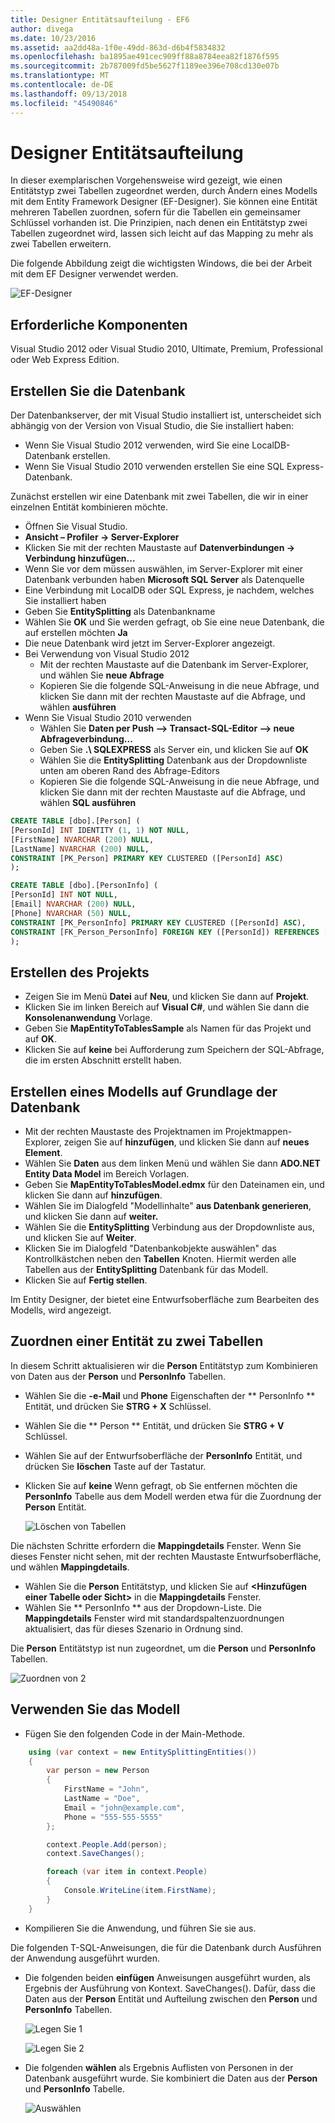 ```yaml
---
title: Designer Entitätsaufteilung - EF6
author: divega
ms.date: 10/23/2016
ms.assetid: aa2dd48a-1f0e-49dd-863d-d6b4f5834832
ms.openlocfilehash: ba1895ae491cec909ff88a8784eea82f1876f595
ms.sourcegitcommit: 2b787009fd5be5627f1189ee396e708cd130e07b
ms.translationtype: MT
ms.contentlocale: de-DE
ms.lasthandoff: 09/13/2018
ms.locfileid: "45490846"
---
```

# <a name="designer-entity-splitting"></a>Designer Entitätsaufteilung
In dieser exemplarischen Vorgehensweise wird gezeigt, wie einen Entitätstyp zwei Tabellen zugeordnet werden, durch Ändern eines Modells mit dem Entity Framework Designer (EF-Designer). Sie können eine Entität mehreren Tabellen zuordnen, sofern für die Tabellen ein gemeinsamer Schlüssel vorhanden ist. Die Prinzipien, nach denen ein Entitätstyp zwei Tabellen zugeordnet wird, lassen sich leicht auf das Mapping zu mehr als zwei Tabellen erweitern.

Die folgende Abbildung zeigt die wichtigsten Windows, die bei der Arbeit mit dem EF Designer verwendet werden.

![EF-Designer](~/ef6/media/efdesigner.png)

## <a name="prerequisites"></a>Erforderliche Komponenten

Visual Studio 2012 oder Visual Studio 2010, Ultimate, Premium, Professional oder Web Express Edition.

## <a name="create-the-database"></a>Erstellen Sie die Datenbank

Der Datenbankserver, der mit Visual Studio installiert ist, unterscheidet sich abhängig von der Version von Visual Studio, die Sie installiert haben:

-   Wenn Sie Visual Studio 2012 verwenden, wird Sie eine LocalDB-Datenbank erstellen.
-   Wenn Sie Visual Studio 2010 verwenden erstellen Sie eine SQL Express-Datenbank.

Zunächst erstellen wir eine Datenbank mit zwei Tabellen, die wir in einer einzelnen Entität kombinieren möchte.

-   Öffnen Sie Visual Studio.
-   **Ansicht – Profiler -&gt; Server-Explorer**
-   Klicken Sie mit der rechten Maustaste auf **Datenverbindungen -&gt; Verbindung hinzufügen...**
-   Wenn Sie vor dem müssen auswählen, im Server-Explorer mit einer Datenbank verbunden haben **Microsoft SQL Server** als Datenquelle
-   Eine Verbindung mit LocalDB oder SQL Express, je nachdem, welches Sie installiert haben
-   Geben Sie **EntitySplitting** als Datenbankname
-   Wählen Sie **OK** und Sie werden gefragt, ob Sie eine neue Datenbank, die auf erstellen möchten **Ja**
-   Die neue Datenbank wird jetzt im Server-Explorer angezeigt.
-   Bei Verwendung von Visual Studio 2012
    -   Mit der rechten Maustaste auf die Datenbank im Server-Explorer, und wählen Sie **neue Abfrage**
    -   Kopieren Sie die folgende SQL-Anweisung in die neue Abfrage, und klicken Sie dann mit der rechten Maustaste auf die Abfrage, und wählen **ausführen**
-   Wenn Sie Visual Studio 2010 verwenden
    -   Wählen Sie **Daten per Push –&gt; Transact-SQL-Editor –&gt; neue Abfrageverbindung...**
    -   Geben Sie **.\\ SQLEXPRESS** als Server ein, und klicken Sie auf **OK**
    -   Wählen Sie die **EntitySplitting** Datenbank aus der Dropdownliste unten am oberen Rand des Abfrage-Editors
    -   Kopieren Sie die folgende SQL-Anweisung in die neue Abfrage, und klicken Sie dann mit der rechten Maustaste auf die Abfrage, und wählen **SQL ausführen**

``` SQL
CREATE TABLE [dbo].[Person] (
[PersonId] INT IDENTITY (1, 1) NOT NULL,
[FirstName] NVARCHAR (200) NULL,
[LastName] NVARCHAR (200) NULL,
CONSTRAINT [PK_Person] PRIMARY KEY CLUSTERED ([PersonId] ASC)
);

CREATE TABLE [dbo].[PersonInfo] (
[PersonId] INT NOT NULL,
[Email] NVARCHAR (200) NULL,
[Phone] NVARCHAR (50) NULL,
CONSTRAINT [PK_PersonInfo] PRIMARY KEY CLUSTERED ([PersonId] ASC),
CONSTRAINT [FK_Person_PersonInfo] FOREIGN KEY ([PersonId]) REFERENCES [dbo].[Person] ([PersonId]) ON DELETE CASCADE
);
```

## <a name="create-the-project"></a>Erstellen des Projekts

-   Zeigen Sie im Menü **Datei** auf **Neu**, und klicken Sie dann auf **Projekt**.
-   Klicken Sie im linken Bereich auf **Visual C\#**, und wählen Sie dann die **Konsolenanwendung** Vorlage.
-   Geben Sie **MapEntityToTablesSample** als Namen für das Projekt und auf **OK**.
-   Klicken Sie auf **keine** bei Aufforderung zum Speichern der SQL-Abfrage, die im ersten Abschnitt erstellt haben.

## <a name="create-a-model-based-on-the-database"></a>Erstellen eines Modells auf Grundlage der Datenbank

-   Mit der rechten Maustaste des Projektnamen im Projektmappen-Explorer, zeigen Sie auf **hinzufügen**, und klicken Sie dann auf **neues Element**.
-   Wählen Sie **Daten** aus dem linken Menü und wählen Sie dann **ADO.NET Entity Data Model** im Bereich Vorlagen.
-   Geben Sie **MapEntityToTablesModel.edmx** für den Dateinamen ein, und klicken Sie dann auf **hinzufügen**.
-   Wählen Sie im Dialogfeld "Modellinhalte" **aus Datenbank generieren**, und klicken Sie dann auf **weiter.**
-   Wählen Sie die **EntitySplitting** Verbindung aus der Dropdownliste aus, und klicken Sie auf **Weiter**.
-   Klicken Sie im Dialogfeld "Datenbankobjekte auswählen" das Kontrollkästchen neben den **Tabellen** Knoten.
    Hiermit werden alle Tabellen aus der **EntitySplitting** Datenbank für das Modell.
-   Klicken Sie auf **Fertig stellen**.

Im Entity Designer, der bietet eine Entwurfsoberfläche zum Bearbeiten des Modells, wird angezeigt.

## <a name="map-an-entity-to-two-tables"></a>Zuordnen einer Entität zu zwei Tabellen

In diesem Schritt aktualisieren wir die **Person** Entitätstyp zum Kombinieren von Daten aus der **Person** und **PersonInfo** Tabellen.

-   Wählen Sie die **-e-Mail** und **Phone** Eigenschaften der ** PersonInfo ** Entität, und drücken Sie **STRG + X** Schlüssel.
-   Wählen Sie die ** Person ** Entität, und drücken Sie **STRG + V** Schlüssel.
-   Wählen Sie auf der Entwurfsoberfläche der **PersonInfo** Entität, und drücken Sie **löschen** Taste auf der Tastatur.
-   Klicken Sie auf **keine** Wenn gefragt, ob Sie entfernen möchten die **PersonInfo** Tabelle aus dem Modell werden etwa für die Zuordnung der **Person** Entität.

    ![Löschen von Tabellen](~/ef6/media/deletetables.png)

Die nächsten Schritte erfordern die **Mappingdetails** Fenster. Wenn Sie dieses Fenster nicht sehen, mit der rechten Maustaste Entwurfsoberfläche, und wählen **Mappingdetails**.

-   Wählen Sie die **Person** Entitätstyp, und klicken Sie auf **&lt;Hinzufügen einer Tabelle oder Sicht&gt;** in die **Mappingdetails** Fenster.
-   Wählen Sie ** PersonInfo ** aus der Dropdown-Liste.
    Die **Mappingdetails** Fenster wird mit standardspaltenzuordnungen aktualisiert, das für dieses Szenario in Ordnung sind.

Die **Person** Entitätstyp ist nun zugeordnet, um die **Person** und **PersonInfo** Tabellen.

![Zuordnen von 2](~/ef6/media/mapping2.png)

## <a name="use-the-model"></a>Verwenden Sie das Modell

-   Fügen Sie den folgenden Code in der Main-Methode.

``` csharp
    using (var context = new EntitySplittingEntities())
    {
        var person = new Person
        {
            FirstName = "John",
            LastName = "Doe",
            Email = "john@example.com",
            Phone = "555-555-5555"
        };

        context.People.Add(person);
        context.SaveChanges();

        foreach (var item in context.People)
        {
            Console.WriteLine(item.FirstName);
        }
    }
```

-   Kompilieren Sie die Anwendung, und führen Sie sie aus.

Die folgenden T-SQL-Anweisungen, die für die Datenbank durch Ausführen der Anwendung ausgeführt wurden. 

-   Die folgenden beiden **einfügen** Anweisungen ausgeführt wurden, als Ergebnis der Ausführung von Kontext. SaveChanges(). Dafür, dass die Daten aus der **Person** Entität und Aufteilung zwischen den **Person** und **PersonInfo** Tabellen.

    ![Legen Sie 1](~/ef6/media/insert1.png)

    ![Legen Sie 2](~/ef6/media/insert2.png)
-   Die folgenden **wählen** als Ergebnis Auflisten von Personen in der Datenbank ausgeführt wurde. Sie kombiniert die Daten aus der **Person** und **PersonInfo** Tabelle.

    ![Auswählen](~/ef6/media/select.png)
